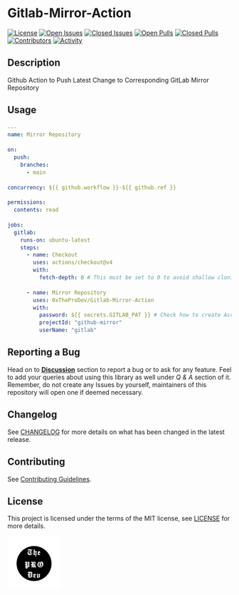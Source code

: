 <!-- markdownlint-configure-file { "MD033": false } -->

# Gitlab-Mirror-Action

[![License](https://img.shields.io/github/license/0xTheProDev/Gitlab-Mirror-Action?style=for-the-badge&label=license)](https://github.com/0xTheProDev/Gitlab-Mirror-Action/blob/main/LICENSE)
[![Open Issues](https://img.shields.io/github/issues-raw/0xTheProDev/Gitlab-Mirror-Action?style=for-the-badge)](https://github.com/0xTheProDev/Gitlab-Mirror-Action/issues)
[![Closed Issues](https://img.shields.io/github/issues-closed-raw/0xTheProDev/Gitlab-Mirror-Action?style=for-the-badge)](https://github.com/0xTheProDev/Gitlab-Mirror-Action/issues?q=is%3Aissue+is%3Aclosed)
[![Open Pulls](https://img.shields.io/github/issues-pr-raw/0xTheProDev/Gitlab-Mirror-Action?style=for-the-badge)](https://github.com/0xTheProDev/Gitlab-Mirror-Action/pulls)
[![Closed Pulls](https://img.shields.io/github/issues-pr-closed-raw/0xTheProDev/Gitlab-Mirror-Action?style=for-the-badge)](https://github.com/0xTheProDev/Gitlab-Mirror-Action/pulls?q=is%3Apr+is%3Aclosed)
[![Contributors](https://img.shields.io/github/contributors/0xTheProDev/Gitlab-Mirror-Action?style=for-the-badge)](https://github.com/0xTheProDev/Gitlab-Mirror-Action/graphs/contributors)
[![Activity](https://img.shields.io/github/last-commit/0xTheProDev/Gitlab-Mirror-Action?style=for-the-badge&label=most%20recent%20activity)](https://github.com/0xTheProDev/Gitlab-Mirror-Action/pulse)

## Description

Github Action to Push Latest Change to Corresponding GitLab Mirror Repository

## Usage

```yaml
---
name: Mirror Repository

on:
  push:
    branches:
      - main

concurrency: ${{ github.workflow }}-${{ github.ref }}

permissions:
  contents: read

jobs:
  gitlab:
    runs-on: ubuntu-latest
    steps:
      - name: Checkout
        uses: actions/checkout@v4
        with:
          fetch-depth: 0 # This must be set to 0 to avoid shallow cloning.

      - name: Mirror Repository
        uses: 0xTheProDev/Gitlab-Mirror-Action
        with:
          password: ${{ secrets.GITLAB_PAT }} # Check how to create Access Token on GitLab: https://docs.gitlab.com/ee/user/project/settings/project_access_tokens.html
          projectId: "github-mirror"
          userName: "gitlab"
```

## Reporting a Bug

Head on to [**Discussion**](https://github.com/0xTheProDev/Gitlab-Mirror-Action/discussions) section to report a bug or to ask for any feature. Feel to add your queries about using this library as well under _Q & A_ section of it. Remember, do not create any Issues by yourself, maintainers of this repository will open one if deemed necessary.

## Changelog

See [CHANGELOG](https://github.com/0xTheProDev/Gitlab-Mirror-Action/blob/main/.github/CHANGELOG.md) for more details on what has been changed in the latest release.

## Contributing

See [Contributing Guidelines](https://github.com/0xTheProDev/Gitlab-Mirror-Action/blob/main/.github/CONTRIBUTING.md).

## License

This project is licensed under the terms of the MIT license, see [LICENSE](https://github.com/0xTheProDev/Gitlab-Mirror-Action/blob/main/LICENSE) for more details.

<a href="https://github.com/0xTheProDev">
  <img src=".github/assets/the-pro-dev-original.png" alt="The Pro Dev" height="120" width="120"/>
</a>
